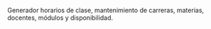 Generador horarios de clase, mantenimiento de carreras, materias, docentes, módulos y disponibilidad.